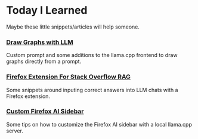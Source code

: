 # Today I Learned

Maybe these little snippets/articles will help someone.

### [Draw Graphs with LLM](2025-04-25-draw-graphs-with-llm)
Custom prompt and some additions to the llama.cpp frontend to draw graphs directly from a prompt.

### [Firefox Extension For Stack Overflow RAG](2025-04-19-firefox-ext-stack-overflow-ai-input)
Some snippets around inputing correct answers into LLM chats with a Firefox extension.

### [Custom Firefox AI Sidebar](2025-04-17-custom-firefox-ai-sidebar)
Some tips on how to customize the Firefox AI sidebar with a local llama.cpp server.

